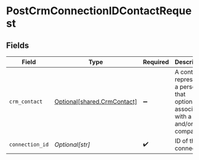 # PostCrmConnectionIDContactRequest


## Fields

| Field                                                                                    | Type                                                                                     | Required                                                                                 | Description                                                                              |
| ---------------------------------------------------------------------------------------- | ---------------------------------------------------------------------------------------- | ---------------------------------------------------------------------------------------- | ---------------------------------------------------------------------------------------- |
| `crm_contact`                                                                            | [Optional[shared.CrmContact]](undefined/models/shared/crmcontact.md)                     | :heavy_minus_sign:                                                                       | A contact represents a person that optionally is associated with a deal and/or a company |
| `connection_id`                                                                          | *Optional[str]*                                                                          | :heavy_check_mark:                                                                       | ID of the connection                                                                     |
